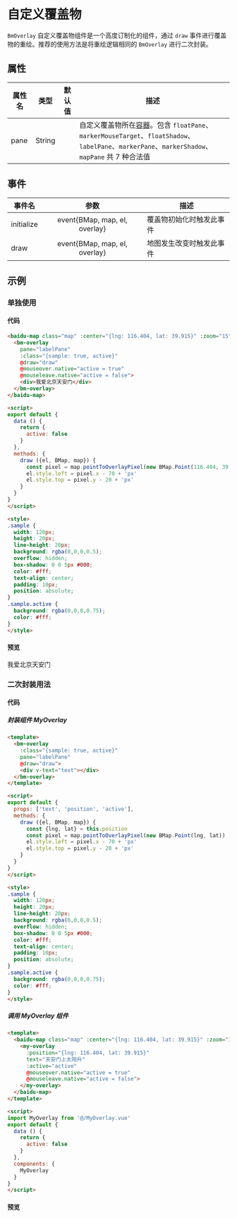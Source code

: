# 自定义覆盖物

`BmOverlay` 自定义覆盖物组件是一个高度订制化的组件，通过 `draw` 事件进行覆盖物的重绘。推荐的使用方法是将重绘逻辑相同的 `BmOverlay` 进行二次封装。

## 属性

|属性名|类型|默认值|描述|
|------|:---:|:---:|----|
|pane|String||自定义覆盖物所在[容器](http://lbsyun.baidu.com/cms/jsapi/class/jsapi_reference.html#a3b1)。包含 `floatPane`、`markerMouseTarget`、`floatShadow`、`labelPane`、`markerPane`、`markerShadow`、`mapPane` 共 7 种合法值|

## 事件

|事件名|参数|描述|
|------|:---:|----|
|initialize|event{BMap, map, el, overlay}|覆盖物初始化时触发此事件|
|draw|event{BMap, map, el, overlay}|地图发生改变时触发此事件|

## 示例

### 单独使用

#### 代码

```html
<baidu-map class="map" :center="{lng: 116.404, lat: 39.915}" :zoom="15">
  <bm-overlay
    pane="labelPane"
    :class="{sample: true, active}"
    @draw="draw"
    @mouseover.native="active = true"
    @mouseleave.native="active = false">
    <div>我爱北京天安门</div>
  </bm-overlay>
</baidu-map>

<script>
export default {
  data () {
    return {
      active: false
    }
  },
  methods: {
    draw ({el, BMap, map}) {
      const pixel = map.pointToOverlayPixel(new BMap.Point(116.404, 39.915))
      el.style.left = pixel.x - 70 + 'px'
      el.style.top = pixel.y - 20 + 'px'
    }
  }
}
</script>

<style>
.sample {
  width: 120px;
  height: 20px;
  line-height: 20px;
  background: rgba(0,0,0,0.5);
  overflow: hidden;
  box-shadow: 0 0 5px #000;
  color: #fff;
  text-align: center;
  padding: 10px;
  position: absolute;
}
.sample.active {
  background: rgba(0,0,0,0.75);
  color: #fff;
}
</style>
```

#### 预览

<doc-preview>
  <baidu-map class="map" :center="{lng: 116.404, lat: 39.915}" :zoom="15">
    <bm-overlay
      pane="labelPane"
      :class="{sample: true, active}"
      @draw="draw"
      @mouseover.native="active = true"
      @mouseleave.native="active = false">
      <div>我爱北京天安门</div>
    </bm-overlay>
  </baidu-map>
</doc-preview>

### 二次封装用法

#### 代码

##### 封装组件 MyOverlay

```html
<template>
  <bm-overlay
    :class="{sample: true, active}"
    pane="labelPane"
    @draw="draw">
    <div v-text="text"></div>
  </bm-overlay>
</template>

<script>
export default {
  props: ['text', 'position', 'active'],
  methods: {
    draw ({el, BMap, map}) {
      const {lng, lat} = this.position
      const pixel = map.pointToOverlayPixel(new BMap.Point(lng, lat))
      el.style.left = pixel.x - 70 + 'px'
      el.style.top = pixel.y - 20 + 'px'
    }
  }
}
</script>

<style>
.sample {
  width: 120px;
  height: 20px;
  line-height: 20px;
  background: rgba(0,0,0,0.5);
  overflow: hidden;
  box-shadow: 0 0 5px #000;
  color: #fff;
  text-align: center;
  padding: 10px;
  position: absolute;
}
.sample.active {
  background: rgba(0,0,0,0.75);
  color: #fff;
}
</style>
```

##### 调用 MyOverlay 组件

```html
<template>
  <baidu-map class="map" :center="{lng: 116.404, lat: 39.915}" :zoom="15">
    <my-overlay
      :position="{lng: 116.404, lat: 39.915}"
      text="天安门上太阳升"
      :active="active"
      @mouseover.native="active = true"
      @mouseleave.native="active = false">
    </my-overlay>
  </baidu-map>
</template>

<script>
import MyOverlay from '@/MyOverlay.vue'
export default {
  data () {
    return {
      active: false
    }
  },
  components: {
    MyOverlay
  }
}
</script>
```

#### 预览

<doc-preview>
  <baidu-map class="map" :center="{lng: 116.404, lat: 39.915}" :zoom="15">
    <my-overlay
      :position="{lng: 116.404, lat: 39.915}"
      text="天安门上太阳升"
      :active="active"
      @mouseover.native="active = true"
      @mouseleave.native="active = false">
    </my-overlay>
  </baidu-map>
</doc-preview>

<script>
import Vue from 'vue'

const MyOverlay = Vue.extend({
  render (h) {
    return h('bm-overlay', {
      class: {
        sample: true,
        active: this.active
      },
      props: {
        pane: 'labelPane'
      },
      on: {
        draw: this.draw
      }
    }, [
      h('div', this.text)
    ])
  },
  props: ['text', 'position', 'active'],
  methods: {
    draw ({el, BMap, map}) {
      const {lng, lat} = this.position
      const pixel = map.pointToOverlayPixel(new BMap.Point(lng, lat))
      el.style.left = pixel.x - 70 + 'px'
      el.style.top = pixel.y - 20 + 'px'
    }
  }
})

export default {
  data () {
    return {
      active: false
    }
  },
  components: {
    MyOverlay
  },
  methods: {
    draw ({el, BMap, map}) {
      const pixel = map.pointToOverlayPixel(new BMap.Point(116.404, 39.915))
      el.style.left = pixel.x - 70 + 'px'
      el.style.top = pixel.y - 20 + 'px'
    }
  }
}
</script>

<style lang="stylus">
.sample
  width 120px
  height 20px
  line-height 20px
  background rgba(0, 0, 0, .5)
  overflow hidden
  box-shadow 0 0 5px black
  color white
  text-align center
  padding 10px
  position absolute
  &.active
    background rgba(0, 0, 0, .75)
    color white
</style>